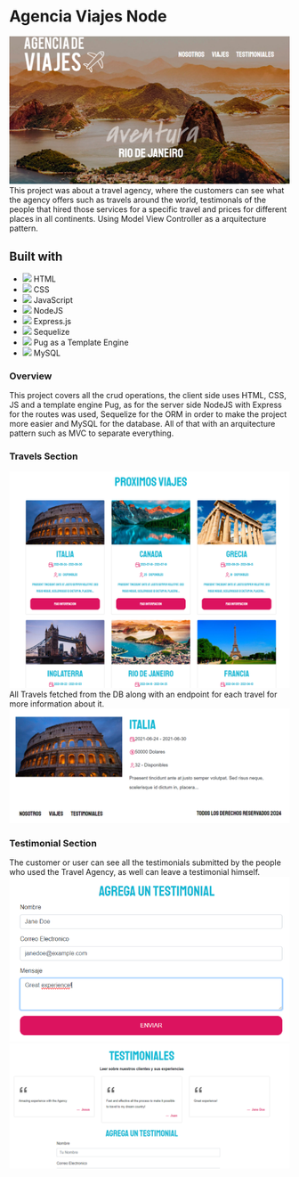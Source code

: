 # Agencia Viajes Node
<img src="./public/img/Portada.PNG">
This project was about a travel agency, where the customers can see what the agency offers such as travels around the world, testimonals of the people that hired those services for a specific travel and prices for different places in all continents.
Using Model View Controller as a arquitecture pattern. 

## Built with
<ul>
    <li>
        <img src="https://svgl.app/library/html5.svg" width=20 /> HTML</br>
    </li>
    <li><img src="https://svgl.app/library/css.svg" width=20 /> CSS</br></li>
    <li><img src="https://svgl.app/library/javascript.svg" width=20 /> JavaScript</br></li>
    <li><img src="https://svgl.app/library/nodejs.svg" width=20 /> NodeJS</br></li>
    <li><img src="https://svgl.app/library/expressjs_dark.svg" width=20 /> Express.js</br></li>
    <li><img src="https://svgl.app/library/sequelize.svg" width=20 /> Sequelize</br></li>
    <li><img src="https://res.cloudinary.com/practicaldev/image/fetch/s--Rr7K5gOm--/c_limit%2Cf_auto%2Cfl_progressive%2Cq_auto%2Cw_880/https://dbalas.gallerycdn.vsassets.io/extensions/dbalas/vscode-html2pug/0.0.2/1532242577062/Microsoft.VisualStudio.Services.Icons.Default" width=20 /> Pug as a Template Engine</br></li>
    <li><img src="https://svgl.app/library/mysql.svg" width=20 /> MySQL</br></li>
</ul>

### Overview
This project covers all the crud operations, the client side uses HTML, CSS, JS and a template engine Pug, as for the server side NodeJS with Express for the routes was used, Sequelize for the ORM in order to make the project more easier and MySQL for the database.
All of that with an arquitecture pattern such as MVC to separate everything.

### Travels Section
<img src="./public//img/Travels.PNG">
All Travels fetched from the DB along with an endpoint for each travel for more information about it.
<img src="./public//img/TravelEndpoint.PNG">

### Testimonial Section
The customer or user can see all the testimonials submitted by the people who used the Travel Agency, as well can leave a testimonial himself.
<img src="./public//img/TestimonialsSubmit.PNG">
<img src="./public//img/TestimonialsSubmited.PNG">
